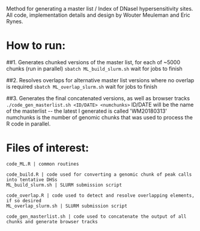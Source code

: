Method for generating a master list / Index of DNaseI hypersensitivity sites.
All code, implementation details and design by Wouter Meuleman and Eric Rynes.

# How to run:

##1. Generates chunked versions of the master list, for each of ~5000 chunks (run in parallel)
`sbatch ML_build_slurm.sh`
wait for jobs to finish

##2. Resolves overlaps for alternative master list versions where no overlap is required
`sbatch ML_overlap_slurm.sh`
wait for jobs to finish

##3. Generates the final concatenated versions, as well as browser tracks
`./code_gen_masterlist.sh <ID/DATE> <numchunks>`
ID/DATE will be the name of the masterlist -- the latest I generated is called 'WM20180313'
numchunks is the number of genomic chunks that was used to process the R code in parallel.

# Files of interest:

```
code_ML.R | common routines

code_build.R | code used for converting a genomic chunk of peak calls into tentative DHSs
ML_build_slurm.sh | SLURM submission script

code_overlap.R | code used to detect and resolve overlapping elements, if so desired
ML_overlap_slurm.sh | SLURM submission script

code_gen_masterlist.sh | code used to concatenate the output of all chunks and generate browser tracks
```


